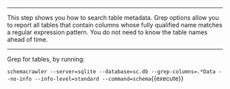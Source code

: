 -----

This step shows you how to search table metadata. Grep options allow you 
to report all tables that contain columns whose fully qualified name 
matches a regular expression pattern. You do not need to know the table
names ahead of time.

-----

Grep for tables, by running:

`schemacrawler --server=sqlite --database=sc.db --grep-columns=.*Data --no-info --info-level=standard --command=schema`{{execute}}
